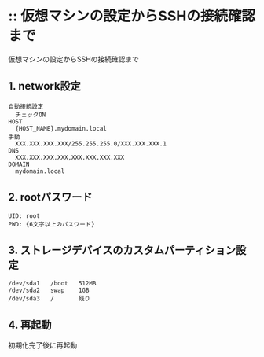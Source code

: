 
:: 仮想マシンの設定からSSHの接続確認まで
===

仮想マシンの設定からSSHの接続確認まで

## 1. network設定

```
自動接続設定
  チェックON
HOST
  {HOST_NAME}.mydomain.local
手動
  XXX.XXX.XXX.XXX/255.255.255.0/XXX.XXX.XXX.1
DNS
  XXX.XXX.XXX.XXX,XXX.XXX.XXX.XXX
DOMAIN
  mydomain.local
```

## 2. rootパスワード

```
UID: root
PWD: {6文字以上のパスワード}
```

## 3. ストレージデバイスのカスタムパーティション設定

```
/dev/sda1   /boot   512MB
/dev/sda2   swap    1GB
/dev/sda3   /       残り
```

## 4. 再起動

初期化完了後に再起動
